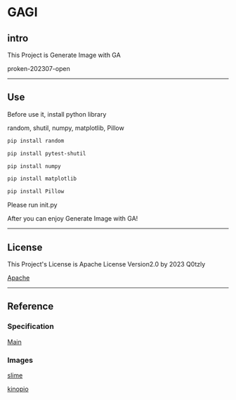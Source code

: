 # GAGI

## intro

This Project is Generate Image with GA

proken-202307-open

***
## Use
Before use it, install python library

random, shutil, numpy, matplotlib, Pillow

```zsh
pip install random

pip install pytest-shutil

pip install numpy

pip install matplotlib

pip install Pillow
```

Please run init.py

After you can enjoy Generate Image with GA!


***
## License

This Project's License is Apache License Version2.0 by 2023 Q0tzly

[Apache](https://github.com/Q0tzly/GAGI/blob/main/LICENSE)

***
## Reference

<h3>Specification</h3>

[Main](https://qiita.com/YottyPG/items/1c0cff4d37b8d7a8924e)

###
<h3>Images</h3>

[slime](https://pixelarttown.net/2022/02/24/1839/)

[kinopio](https://piq.codeus.net/picture/15617/tod-head-from-Super-Mario-Bros)

